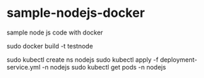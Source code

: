 # sample-nodejs-docker
sample node js code with docker


sudo docker build -t testnode

sudo kubectl create ns nodejs
sudo kubectl apply -f deployment-service.yml -n nodejs
sudo kubectl get pods -n nodejs

